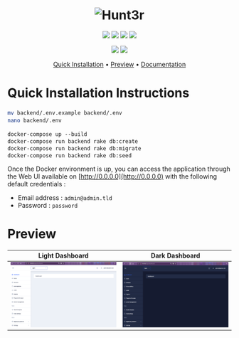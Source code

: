 <h1 align="center">  
  <img src="https://zupimages.net/up/22/15/rb47.png" alt="Hunt3r" width="600px">  
  <br>  
</h1>  

<p align="center">  
    <a href="https://opensource.org/licenses/MIT"><img src="https://img.shields.io/badge/license-MIT-_red.svg"></a>  
    <a href="https://github.com/EasyRecon/Hunt3r/issues"><img src="https://img.shields.io/badge/contributions-welcome-brightgreen.svg?style=flat"></a>  
    <a href="https://github.com/EasyRecon/Hunt3r"><img src="https://img.shields.io/badge/release-v1.0.0-informational"></a>
    <a href="https://github.com/easyrecon/hunt3r/issues" target="_blank"><img src="https://img.shields.io/github/issues/easyrecon/hunt3r?color=blue" /></a>
</p>

<p align="center">  
    <a href="https://codeclimate.com/github/EasyRecon/Hunt3r"><img src="https://codeclimate.com/github/EasyRecon/Hunt3r.png"></a>
    <a href="https://github.com/easyrecon/hunt3r/actions/workflows/codeql-analysis.yml"><img src="https://github.com/easyrecon/hunt3r/actions/workflows/codeql-analysis.yml/badge.svg"></a>
</p>

<p align="center">
  <a href="#installation-instructions">Quick Installation</a> •
  <a href="#preview">Preview</a> •
  <a href="https://docs.hunt3r.ovh">Documentation</a>
</p>

# Quick Installation Instructions

```bash
mv backend/.env.example backend/.env  
nano backend/.env
```

```docker
docker-compose up --build
docker-compose run backend rake db:create
docker-compose run backend rake db:migrate
docker-compose run backend rake db:seed
```

Once the Docker environment is up, you can access the application through the Web UI available on [http://0.0.0.0](http://0.0.0.0) with the following default credentials :
- Email address : `admin@admin.tld`
- Password : `password`

# Preview

| Light Dashboard | Dark Dashboard |
:---:|:---:
![](docs/assets/light_dashboard.png) | ![](docs/assets/dark_dashboard.png)
